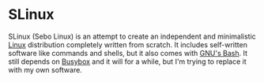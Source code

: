 # SLinux
SLinux (Sebo Linux) is an attempt to create an independent and minimalistic [Linux](https://github.com/torvalds/linux) distribution completely written from scratch.
​It includes self-written software like commands and shells,
but it also comes with [GNU's Bash](https://www.gnu.org/software/bash/).
It still depends on [Busybox](https://busybox.net/) and it will for a while,
but I'm trying to replace it with my own software.
